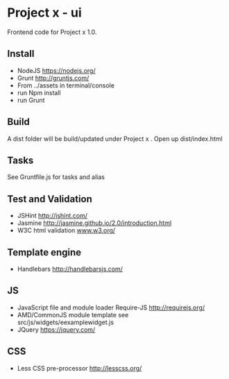 # Project x  - ui

Frontend code for Project x  1.0.

## Install
* NodeJS https://nodejs.org/
* Grunt http://gruntjs.com/
* From ../assets  in terminal/console
* run Npm install
* run Grunt

## Build
A dist folder will be build/updated under Project x . Open up dist/index.html

## Tasks
See Gruntfile.js for tasks and alias

## Test and Validation
* JSHint http://jshint.com/
* Jasmine http://jasmine.github.io/2.0/introduction.html
* W3C html validation www.w3.org/

## Template engine
* Handlebars http://handlebarsjs.com/

## JS
* JavaScript file and module loader Require-JS http://requirejs.org/
* AMD/CommonJS module template see src/js/widgets/eexamplewidget.js
* JQuery https://jquery.com/

## CSS
* Less CSS pre-processor http://lesscss.org/



